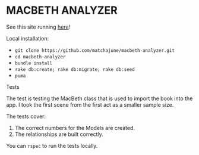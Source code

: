 # MACBETH ANALYZER

See this site running [here](https://macbeth-analyzor.herokuapp.com/)!

Local installation:

  * `git clone https://github.com/matchajune/macbeth-analyzer.git`
  * `cd macbeth-analyzer`
  * `bundle install`
  * `rake db:create; rake db:migrate; rake db:seed`
  * `puma`

Tests

The test is testing the MacBeth class that is used to import the book into the app. I took the first scene from the first act as a smaller sample size.

The tests cover:

  1. The correct numbers for the Models are created.
  2. The relationships are built correctly.

You can `rspec` to run the tests locally.